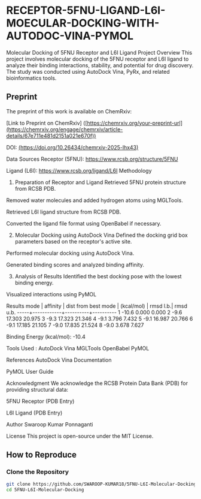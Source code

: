 # RECEPTOR-5FNU-LIGAND-L6I-MOECULAR-DOCKING-WITH-AUTODOC-VINA-PYMOL
Molecular Docking of 5FNU Receptor and L6I Ligand
Project Overview
This project involves molecular docking of the 5FNU receptor and L6I ligand to analyze their binding interactions, stability, and potential for drug discovery. The study was conducted using AutoDock Vina, PyRx, and related bioinformatics tools.
## Preprint

The preprint of this work is available on ChemRxiv:

[Link to Preprint on ChemRxiv] ([https://chemrxiv.org/your-preprint-url](https://chemrxiv.org/engage/chemrxiv/article-details/67e711e481d2151a021e670f))

DOI: [(https://doi.org/10.26434/chemrxiv-2025-lhx43)](https://doi.org/10.26434/chemrxiv-2025-lhx43)




Data Sources
Receptor (5FNU): https://www.rcsb.org/structure/5FNU

Ligand (L6I): https://www.rcsb.org/ligand/L6I
Methodology
1. Preparation of Receptor and Ligand
Retrieved 5FNU protein structure from RCSB PDB.

Removed water molecules and added hydrogen atoms using MGLTools.

Retrieved L6I ligand structure from RCSB PDB.

Converted the ligand file format using OpenBabel if necessary.

2. Molecular Docking using AutoDock Vina
Defined the docking grid box parameters based on the receptor's active site.

Performed molecular docking using AutoDock Vina.

Generated binding scores and analyzed binding affinity.

3. Analysis of Results
Identified the best docking pose with the lowest binding energy.

Visualized interactions using PyMOL 

Results
mode |   affinity | dist from best mode
     | (kcal/mol) | rmsd l.b.| rmsd u.b.
-----+------------+----------+----------
   1        -10.6      0.000      0.000
   2         -9.6     17.303     20.975
   3         -9.3     17.323     21.346
   4         -9.1      3.796      7.432
   5         -9.1     16.987     20.766
   6         -9.1     17.185     21.105
   7         -9.0     17.835     21.524
   8         -9.0      3.678      7.627

Binding Energy (kcal/mol): -10.4 

Tools Used : 
AutoDock Vina
MGLTools
OpenBabel
PyMOL

References
AutoDock Vina Documentation

PyMOL User Guide

Acknowledgment
We acknowledge the RCSB Protein Data Bank (PDB) for providing structural data:

5FNU Receptor (PDB Entry)

L6I Ligand (PDB Entry)

Author
Swaroop Kumar Ponnaganti

License
This project is open-source under the MIT License.

## How to Reproduce  

### Clone the Repository  

```bash
git clone https://github.com/SWAROOP-KUMAR18/5FNU-L6I-Molecular-Docking.git
cd 5FNU-L6I-Molecular-Docking









